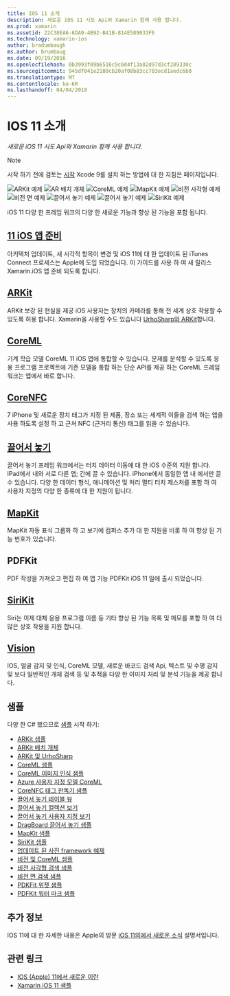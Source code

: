 ```yaml
---
title: IOS 11 소개
description: 새로운 iOS 11 시도 Api와 Xamarin 함께 사용 합니다.
ms.prod: xamarin
ms.assetid: 22C38EA6-6DA9-4B92-B41B-814E589033F6
ms.technology: xamarin-ios
author: bradumbaugh
ms.author: brumbaug
ms.date: 09/19/2016
ms.openlocfilehash: 0b3993f09b6516c9c0d4f13a82d97d3cf289330c
ms.sourcegitcommit: 945df041e2180cb20af08b83cc703ecd1aedc6b0
ms.translationtype: MT
ms.contentlocale: ko-KR
ms.lasthandoff: 04/04/2018
---
```

# <a name="introduction-to-ios-11"></a>IOS 11 소개

_새로운 iOS 11 시도 Api와 Xamarin 함께 사용 합니다._

> [!NOTE]
> 시작 하기 전에 검토는 [시작](get-started.md) Xcode 9를 설치 하는 방법에 대 한 지침은 페이지입니다.

![ARKit 예제](images/arkit.png) ![AR 배치 개체](images/arkit2.png) ![CoreML 예제](images/coreml.png) ![MapKit 예제](images/mapkit.png) ![비전 사각형 예제](images/vision1.png) ![비전 면 예제](images/vision2.png) ![끌어서 놓기 예제](images/drag-drop.png) ![끌어서 놓기 예제](images/drag-drop2.png) ![SiriKit 예제](images/sirikit.png)

iOS 11 다양 한 프레임 워크의 다양 한 새로운 기능과 향상 된 기능을 포함 됩니다.

## <a name="preparing-your-app-for-ios-11updating-your-appindexmd"></a>[11 iOS 앱 준비](updating-your-app/index.md)

아키텍처 업데이트, 새 시각적 항목이 변경 및 iOS 11에 대 한 업데이트 된 iTunes Connect 프로세스는 Apple에 도입 되었습니다. 이 가이드를 사용 하 여 새 릴리스 Xamarin.iOS 앱 준비 되도록 합니다.

## <a name="arkitarkitindexmd"></a>[ARKit](arkit/index.md)

ARKit 보강 된 현실을 제공 iOS 사용자는 장치의 카메라를 통해 전 세계 상호 작용할 수 있도록 허용 합니다.
Xamarin을 사용할 수도 있습니다 [UrhoSharp와 ARKit](arkit/urhosharp.md)합니다.

## <a name="coremlcoremlmd"></a>[CoreML](coreml.md)

기계 학습 모델 CoreML 11 iOS 앱에 통합할 수 있습니다. 문제를 분석할 수 있도록 응용 프로그램 프로젝트에 기존 모델을 통합 하는 단순 API를 제공 하는 CoreML 프레임 워크는 앱에서 바로 합니다.

## <a name="corenfccorenfcmd"></a>[CoreNFC](corenfc.md)

7 iPhone 및 새로운 장치 태그가 지정 된 제품, 장소 또는 세계적 이들을 검색 하는 앱을 사용 하도록 설정 하 고 근처 NFC (근거리 통신) 태그를 읽을 수 있습니다.

## <a name="drag-and-dropdrag-and-dropmd"></a>[끌어서 놓기](drag-and-drop.md)

끌어서 놓기 프레임 워크에서는 터치 데이터 이동에 대 한 iOS 수준의 지원 합니다. IPad에서 내와 서로 다른 앱; 간에 끌 수 있습니다. iPhone에서 동일한 앱 내 에서만 끌 수 있습니다. 다양 한 데이터 형식, 애니메이션 및 처리 멀티 터치 제스처를 포함 하 여 사용자 지정의 다양 한 종류에 대 한 지원이 됩니다.

## <a name="mapkitmapkitmd"></a>[MapKit](mapkit.md)

MapKit 자동 표식 그룹화 하 고 보기에 컴퍼스 추가 대 한 지원을 비롯 하 여 향상 된 기능 번호가 있습니다.

## <a name="pdfkit"></a>PDFKit

PDF 작성을 가져오고 편집 하 여 앱 기능 PDFKit iOS 11 일에 출시 되었습니다.

## <a name="sirikitsirikitmd"></a>[SiriKit](sirikit.md)

Siri는 이제 대체 응용 프로그램 이름 등 기타 향상 된 기능 목록 및 메모를 포함 하 여 더 많은 상호 작용을 지원 합니다.

## <a name="visionvisionmd"></a>[Vision](vision.md)

IOS, 얼굴 감지 및 인식, CoreML 모델, 새로운 바코드 검색 Api, 텍스트 및 수평 감지 및 보다 일반적인 개체 검색 등 및 추적을 다양 한 이미지 처리 및 분석 기능을 제공 합니다.

## <a name="samples"></a>샘플

다양 한 C# 했으므로 [샘플](https://developer.xamarin.com/samples/ios/iOS11/) 시작 하기:

* [ARKit 샘플](https://developer.xamarin.com/samples/monotouch/ios11/ARKitSample/)
* [ARKit 배치 개체](https://developer.xamarin.com/samples/monotouch/ios11/ARKitPlacingObjects/)
* [ARKit 및 UrhoSharp](arkit/urhosharp.md)
* [CoreML 샘플](https://developer.xamarin.com/samples/monotouch/ios11/CoreML)
* [CoreML 이미지 인식 샘플](https://developer.xamarin.com/samples/monotouch/ios11/CoreMLImageRecognition)
* [Azure 사용자 지정 모델 CoreML](https://developer.xamarin.com/samples/monotouch/ios11/CoreMLAzureModel)
* [CoreNFC 태그 판독기 샘플](https://developer.xamarin.com/samples/monotouch/ios11/NFCTagReader/)
* [끌어서 놓기 테이블 뷰](https://developer.xamarin.com/samples/monotouch/ios11/DragAndDropTableView)
* [끌어서 놓기 컬렉션 보기](https://developer.xamarin.com/samples/monotouch/ios11/DragAndDropCollectionView)
* [끌어서 놓기 사용자 지정 보기](https://developer.xamarin.com/samples/monotouch/ios11/DragAndDropCustomView)
* [DragBoard 끌어서 놓기 샘플](https://developer.xamarin.com/samples/monotouch/ios11/DragAndDropDragBoard)
* [MapKit 샘플](https://developer.xamarin.com/samples/monotouch/ios11/MapKitSample)
* [SiriKit 샘플](https://developer.xamarin.com/samples/monotouch/ios11/SiriKitSample/)
* [업데이트 된 사진 framework 예제](https://developer.xamarin.com/samples/monotouch/ios11/SamplePhotoApp/)
* [비전 및 CoreML 샘플](https://developer.xamarin.com/samples/monotouch/ios11/CoreMLVision)
* [비전 사각형 검색 샘플](https://developer.xamarin.com/samples/monotouch/ios11/VisionRects)
* [비전 면 검색 샘플](https://developer.xamarin.com/samples/monotouch/ios11/VisionFaces)
* [PDKFit 위젯 샘플](https://developer.xamarin.com/samples/monotouch/ios11/PDFAnnotationWidgetsAdvanced)
* [PDFKit 워터 마크 샘플](https://developer.xamarin.com/samples/monotouch/ios11/PDFDocumentWatermark)

## <a name="more-information"></a>추가 정보

IOS 11에 대 한 자세한 내용은 Apple의 방문 [iOS 11의에서 새로운 소식](https://developer.apple.com/ios/) 설명서입니다.


## <a name="related-links"></a>관련 링크

- [IOS (Apple) 11에서 새로운 이란](https://developer.apple.com/ios/)
- [Xamarin iOS 11 샘플](https://developer.xamarin.com/samples/ios/iOS11/)
